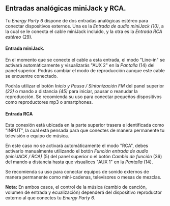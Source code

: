 ## Entradas analógicas miniJack y RCA.

Tu *Energy Party 6* dispone de dos entradas analógicas estéreo para conectar dispositivos externos. Una es la *Entrada de audio miniJack (10)*, a la cual se le conecta el cable miniJack incluido, y la otra es la *Entrada RCA estéreo* (29). 

#### Entrada miniJack.
En el momento que se conecte el cable a esta entrada, el modo "Line-in" se activará automáticamente y visualizarás "AUX 2" en la *Pantalla* (14) del panel superior. Podrás cambiar el modo de reproducción aunque este cable se encuentre conectado.

Podrás utilizar el botón *Inicio y Pausa / Sintonización FM* del panel superior *(22)* o mando a distancia *(45)* para iniciar, pausar o reanudar la reproducción.
Se recomienda su uso para conectar pequeños dispositivos como reproductores mp3 o smartphones. 

#### Entrada RCA
Esta conexión está ubicada en la parte superior trasera e identificada como "INPUT", la cual está pensada para que conectes de manera permanente tu televisión o equipo de música. 

En este caso no se activará automáticamente el modo "RCA", debes activarlo manualmente utilizando el botón *Función entrada de audio (miniJACK / RCA)* (5) del panel superior o el botón *Cambio de función* (36) del mando a distancia hasta que visualices "AUX 1" en la *Pantalla* (14).

Se recomienda su uso para conectar equipos de sonido externos de manera permanente como mini-cadenas, televisores o mesas de mezclas. 

**Nota:** En ambos casos, el control de la música (cambio de canción, volumen de entrada y ecualización) dependerá del dispositivo reproductor externo al que conectes tu *Energy Party 6*.


